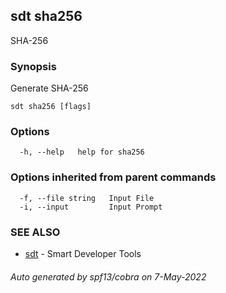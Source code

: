 ## sdt sha256

SHA-256

### Synopsis

Generate SHA-256

```
sdt sha256 [flags]
```

### Options

```
  -h, --help   help for sha256
```

### Options inherited from parent commands

```
  -f, --file string   Input File
  -i, --input         Input Prompt
```

### SEE ALSO

* [sdt](sdt.md)	 - Smart Developer Tools

###### Auto generated by spf13/cobra on 7-May-2022
